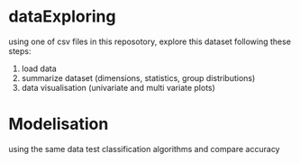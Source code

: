 # dataExploring
using one of csv files in this reposotory, explore this dataset following these steps:
1. load data
2. summarize dataset (dimensions, statistics, group distributions)
3. data visualisation (univariate and multi variate plots)
# Modelisation 
using the same data test classification algorithms and compare accuracy 
   
